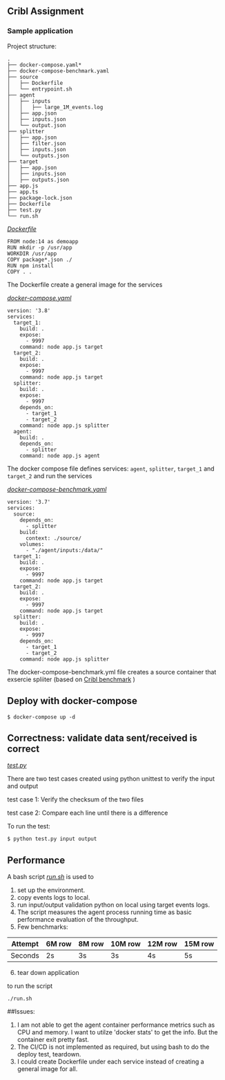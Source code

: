 ## Cribl Assignment
### Sample application 

Project structure:
```
.
├── docker-compose.yaml*
├── docker-compose-benchmark.yaml
├── source
│   ├── Dockerfile
│   └── entrypoint.sh 
├── agent
│   ├── inputs
│   │   ├── large_1M_events.log
│   ├── app.json
│   ├── inputs.json
│   └── output.json
├── splitter
│   ├── app.json
│   ├── filter.json
│   ├── inputs.json
│   └── outputs.json
├── target
│   ├── app.json
│   ├── inputs.json
│   ├── outputs.json
├── app.js
├── app.ts
├── package-lock.json
├── Dockerfile
├── test.py
└── run.sh
```

[_Dockerfile_](Dockerfile)
```
FROM node:14 as demoapp
RUN mkdir -p /usr/app
WORKDIR /usr/app
COPY package*.json ./
RUN npm install 
COPY . .
```
The Dockerfile create a general image for the services

[_docker-compose.yaml_](docker-compose.yaml)
```
version: '3.8'
services:
  target_1:
    build: .
    expose:
      - 9997
    command: node app.js target
  target_2:
    build: .
    expose:
      - 9997
    command: node app.js target
  splitter:
    build: .
    expose:
      - 9997
    depends_on:
      - target_1
      - target_2
    command: node app.js splitter
  agent:
    build: .
    depends_on:
      - splitter
    command: node app.js agent
```
The docker compose file defines services: `agent`, `splitter`, `target_1` and `target_2` and run the services

[_docker-compose-benchmark.yaml_](docker-compose-benchmark.yaml)
```
version: '3.7'
services:
  source:
    depends_on:
      - splitter
    build:
      context: ./source/
    volumes:
      - "./agent/inputs:/data/"
  target_1:
    build: .
    expose:
      - 9997
    command: node app.js target
  target_2:
    build: .
    expose:
      - 9997
    command: node app.js target
  splitter:
    build: .
    expose:
      - 9997
    depends_on:
      - target_1
      - target_2
    command: node app.js splitter
```
The docker-compose-benchmark.yml file creates a source container that exsercie spliiter (based on [Cribl benchmark](https://github.com/criblio/benchmark) )

## Deploy with docker-compose 

```
$ docker-compose up -d 
```

## Correctness: validate data sent/received is correct
[_test.py_](test.py) 

There are two test cases created using python unittest to verify the input and output

test case 1: Verify the checksum of the two files

test case 2: Compare each line until there is a difference 

To run the test:
```
$ python test.py input output
```
## Performance 
A bash script [_run.sh_](run.sh) is used to 
1. set up the environment.
2. copy events logs to local.
3. run input/output validation python on local using target events logs. 
4. The script measures the agent process running time as basic performance evaluation of the throughput. 
5. Few benchmarks:
   
Attempt | 6M row | 8M row | 10M row | 12M row | 15M row |
--- | --- | --- | --- | --- | --- |
Seconds | 2s | 3s | 3s | 4s | 5s |

6. tear down application
   
to run the script
```
./run.sh
```

##Issues:
1. I am not able to get the agent container performance metrics such as CPU and memory. I want to utilze 'docker stats' to get the info. But the container exit pretty fast.
2. The CI/CD is not implemented as required, but using bash to do the deploy test, teardown.
3. I could create Dockerfile under each service instead of creating a general image for all.